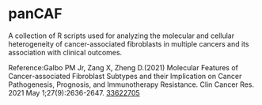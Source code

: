 # panCAF
A collection of R scripts used for analyzing the molecular and cellular heterogeneity of cancer-associated fibroblasts in multiple cancers and its association with clinical outcomes. 

Reference:Galbo PM Jr, Zang X, Zheng D.(2021) 
Molecular Features of Cancer-associated Fibroblast Subtypes and their Implication on Cancer Pathogenesis, Prognosis, and Immunotherapy Resistance. Clin Cancer Res. 2021 May 1;27(9):2636-2647. <a href="https://pubmed.ncbi.nlm.nih.gov/33622705/">33622705 </a>
